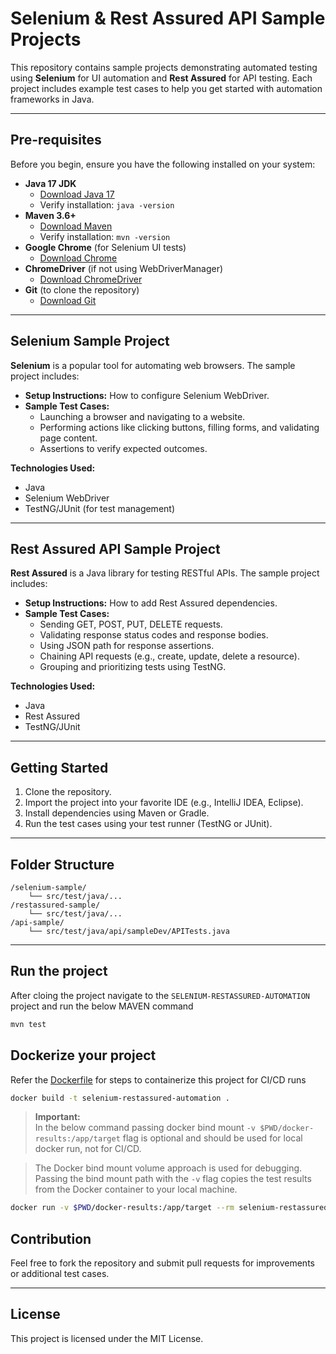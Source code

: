 # Selenium & Rest Assured API Sample Projects

This repository contains sample projects demonstrating automated testing using **Selenium** for UI automation and **Rest Assured** for API testing. Each project includes example test cases to help you get started with automation frameworks in Java.

---

## Pre-requisites

Before you begin, ensure you have the following installed on your system:

- **Java 17 JDK**
    - [Download Java 17](https://adoptium.net/temurin/releases/?version=17)
    - Verify installation: `java -version`
- **Maven 3.6+**
    - [Download Maven](https://maven.apache.org/download.cgi)
    - Verify installation: `mvn -version`
- **Google Chrome** (for Selenium UI tests)
    - [Download Chrome](https://www.google.com/chrome/)
- **ChromeDriver** (if not using WebDriverManager)
    - [Download ChromeDriver](https://sites.google.com/chromium.org/driver/)
- **Git** (to clone the repository)
    - [Download Git](https://git-scm.com/downloads)

---

## Selenium Sample Project

**Selenium** is a popular tool for automating web browsers. The sample project includes:

- **Setup Instructions:** How to configure Selenium WebDriver.
- **Sample Test Cases:**
    - Launching a browser and navigating to a website.
    - Performing actions like clicking buttons, filling forms, and validating page content.
    - Assertions to verify expected outcomes.

**Technologies Used:**  
- Java  
- Selenium WebDriver  
- TestNG/JUnit (for test management)

---

## Rest Assured API Sample Project

**Rest Assured** is a Java library for testing RESTful APIs. The sample project includes:

- **Setup Instructions:** How to add Rest Assured dependencies.
- **Sample Test Cases:**
    - Sending GET, POST, PUT, DELETE requests.
    - Validating response status codes and response bodies.
    - Using JSON path for response assertions.
    - Chaining API requests (e.g., create, update, delete a resource).
    - Grouping and prioritizing tests using TestNG.

**Technologies Used:**  
- Java  
- Rest Assured  
- TestNG/JUnit

---

## Getting Started

1. Clone the repository.
2. Import the project into your favorite IDE (e.g., IntelliJ IDEA, Eclipse).
3. Install dependencies using Maven or Gradle.
4. Run the test cases using your test runner (TestNG or JUnit).

---

## Folder Structure

```
/selenium-sample/
    └── src/test/java/...
/restassured-sample/
    └── src/test/java/...
/api-sample/
    └── src/test/java/api/sampleDev/APITests.java
```

---

## Run the project

After cloing the project navigate to the `SELENIUM-RESTASSURED-AUTOMATION` project and run the below MAVEN command

```bash
mvn test
```

## Dockerize your project

Refer the [Dockerfile](/Dockerfile) for steps to containerize this project for CI/CD runs

```bash
docker build -t selenium-restassured-automation .
```


> **Important:**  
>In the below command passing docker bind mount `-v $PWD/docker-results:/app/target` flag is optional and should be used for local docker run, not for CI/CD. 

>The Docker bind mount volume approach is used for debugging. Passing the bind mount path with the `-v` flag copies the test results from the Docker container to your local machine.


```bash
docker run -v $PWD/docker-results:/app/target --rm selenium-restassured-automation
```

## Contribution

Feel free to fork the repository and submit pull requests for improvements or additional test cases.

---

## License

This project is licensed under the MIT License.
